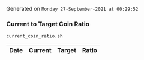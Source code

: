 Generated on `Monday 27-September-2021 at 00:29:52`

### Current to Target Coin Ratio
`current_coin_ratio.sh`

Date|Current|Target|Ratio
---|---|---|---
